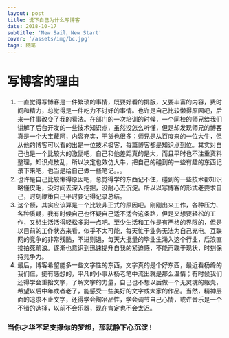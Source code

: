 ```yaml
---
layout: post
title: 说下自己为什么写博客
date: 2018-10-17
subtitle: 'New Sail，New Start'
cover: '/assets/img/bc.jpg'
tags: 随笔
---
```


# 写博客的理由
1. 一直觉得写博客是一件繁琐的事情，既要好看的排版，又要丰富的内容，费时间和精力，总觉得是一件吃力不讨好的事情。也许是自己比较懒得原因吧，后来一件事改变了我的看法。在部门的一次培训的时候，一个同校的师兄给我们讲解了后台开发的一些技术知识点，虽然没怎么听懂，但是却发现师兄的博客真是一个大宝藏阿，内容充实，干货也很多；师兄是从百度来的一位大牛，但从他的博客可以看的出是一位技术极客，每篇博客都是知识点到位。其实对自己也是一个比较大的激励吧，自己和他差距真的是大，而且平时也不注重资料整理，知识点散乱，所以决定也效仿大牛，把自己的碰到的一些有趣的东西记录下来吧，也当是给自己做一些笔记。。。
2. 也许是自己比较懒得原因吧，总觉得学的东西记不住，碰到的一些技术都知识略懂皮毛，没时间去深入挖掘，没耐心去沉淀。所以以写博客的形式老要求自己，时刻鞭策自己平时要记得记录总结。
3. 这个额，其实应该算是一个比较非正式的原因吧。刚刚出来工作，各种压力、各种质疑，我有时候自己也怀疑自己适不适合这条路，但是又想要轻松的工作，又想生活活得轻松多彩一点吧。至少生活和工作是有严格的界限的，但是以目前的工作状态来看，似乎不太可能，每天忙于业务无法为自己充电。互联网的竞争的非常残酷，不进则退，每天大批量的毕业生涌入这个行业，后浪直接拍死前浪。逐渐也意识到迅速提升自我的紧迫感，不能再耽于现状，时刻保持竞争力。
4. 最后，博客希望能多一些文字性的东西，文字真的是个好东西，最近看杨绛的我们仨，挺有感想的，平凡的小事从杨老笔中流出就是那么温情；有时候我们还得学会重拾文字，了解文字的力量，自己也不想以后做一个无灵魂的躯壳，希望以后中年或者老了，能感受一些美好的文字或大家的作品。当然，精神层面的追求不止文字，还得学会陶冶品性，学会调节自己心情，或许音乐是一个不错的选择，以前不会乐器，现在肯定也不会太迟。

### 当你才华不足支撑你的梦想，那就静下心沉淀 !